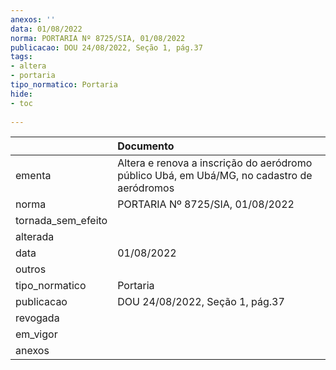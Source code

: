 ```yaml
---
anexos: ''
data: 01/08/2022
norma: PORTARIA Nº 8725/SIA, 01/08/2022
publicacao: DOU 24/08/2022, Seção 1, pág.37
tags:
- altera
- portaria
tipo_normatico: Portaria
hide: 
- toc 
 
---
```


|                    | Documento                                                                                  |
|:-------------------|:-------------------------------------------------------------------------------------------|
| ementa             | Altera e renova a inscrição do aeródromo público Ubá, em Ubá/MG, no cadastro de aeródromos |
| norma              | PORTARIA Nº 8725/SIA, 01/08/2022                                                           |
| tornada_sem_efeito |                                                                                            |
| alterada           |                                                                                            |
| data               | 01/08/2022                                                                                 |
| outros             |                                                                                            |
| tipo_normatico     | Portaria                                                                                   |
| publicacao         | DOU 24/08/2022, Seção 1, pág.37                                                            |
| revogada           |                                                                                            |
| em_vigor           |                                                                                            |
| anexos             |                                                                                            |